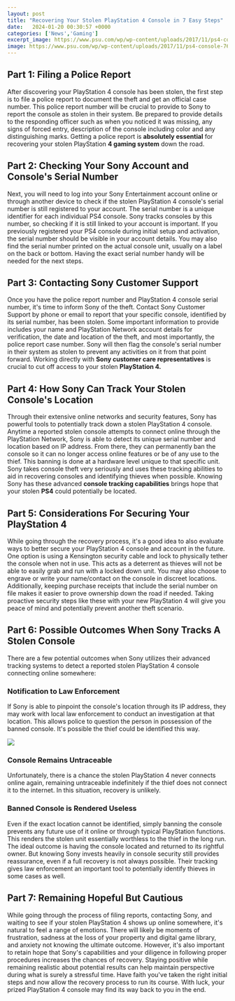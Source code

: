 ```yaml
---
layout: post
title: "Recovering Your Stolen PlayStation 4 Console in 7 Easy Steps"
date:   2024-01-20 00:30:57 +0000
categories: ['News','Gaming']
excerpt_image: https://www.psu.com/wp/wp-content/uploads/2017/11/ps4-console-768x384.jpg
image: https://www.psu.com/wp/wp-content/uploads/2017/11/ps4-console-768x384.jpg
---
```


## Part 1: Filing a Police Report  
After discovering your PlayStation 4 console has been stolen, the first step is to file a police report to document the theft and get an official case number. This police report number will be crucial to provide to Sony to report the console as stolen in their system. Be prepared to provide details to the responding officer such as when you noticed it was missing, any signs of forced entry, description of the console including color and any distinguishing marks. Getting a police report is **absolutely essential** for recovering your stolen PlayStation **4 gaming system** down the road.  
## Part 2: Checking Your Sony Account and Console's Serial Number
Next, you will need to log into your Sony Entertainment account online or through another device to check if the stolen PlayStation 4 console's serial number is still registered to your account. The serial number is a unique identifier for each individual PS4 console. Sony tracks consoles by this number, so checking if it is still linked to your account is important. If you previously registered your PS4 console during initial setup and activation, the serial number should be visible in your account details. You may also find the serial number printed on the actual console unit, usually on a label on the back or bottom. Having the exact serial number handy will be needed for the next steps.
## Part 3: Contacting Sony Customer Support 
Once you have the police report number and PlayStation 4 console serial number, it's time to inform Sony of the theft. Contact Sony Customer Support by phone or email to report that your specific console, identified by its serial number, has been stolen. Some important information to provide includes your name and PlayStation Network account details for verification, the date and location of the theft, and most importantly, the police report case number. Sony will then flag the console's serial number in their system as stolen to prevent any activities on it from that point forward. Working directly with **Sony customer care representatives** is crucial to cut off access to your stolen **PlayStation 4.**    
## Part 4: How Sony Can Track Your Stolen Console's Location
Through their extensive online networks and security features, Sony has powerful tools to potentially track down a stolen PlayStation 4 console. Anytime a reported stolen console attempts to connect online through the PlayStation Network, Sony is able to detect its unique serial number and location based on IP address. From there, they can permanently ban the console so it can no longer access online features or be of any use to the thief. This banning is done at a hardware level unique to that specific unit. Sony takes console theft very seriously and uses these tracking abilities to aid in recovering consoles and identifying thieves when possible. Knowing Sony has these advanced **console tracking capabilities** brings hope that your stolen **PS4** could potentially be located.
## Part 5: Considerations For Securing Your PlayStation 4
While going through the recovery process, it's a good idea to also evaluate ways to better secure your PlayStation 4 console and account in the future. One option is using a Kensington security cable and lock to physically tether the console when not in use. This acts as a deterrent as thieves will not be able to easily grab and run with a locked down unit. You may also choose to engrave or write your name/contact on the console in discreet locations. Additionally, keeping purchase receipts that include the serial number on file makes it easier to prove ownership down the road if needed. Taking proactive security steps like these with your new PlayStation 4 will give you peace of mind and potentially prevent another theft scenario.
## Part 6: Possible Outcomes When Sony Tracks A Stolen Console
There are a few potential outcomes when Sony utilizes their advanced tracking systems to detect a reported stolen PlayStation 4 console connecting online somewhere:
### Notification to Law Enforcement 
If Sony is able to pinpoint the console's location through its IP address, they may work with local law enforcement to conduct an investigation at that location. This allows police to question the person in possession of the banned console. It's possible the thief could be identified this way.

![](https://i.ytimg.com/vi/OvVIH4PUtDY/maxresdefault.jpg)
### Console Remains Untraceable
Unfortunately, there is a chance the stolen PlayStation 4 never connects online again, remaining untraceable indefinitely if the thief does not connect it to the internet. In this situation, recovery is unlikely. 
### Banned Console is Rendered Useless
Even if the exact location cannot be identified, simply banning the console prevents any future use of it online or through typical PlayStation functions. This renders the stolen unit essentially worthless to the thief in the long run. 
The ideal outcome is having the console located and returned to its rightful owner. But knowing Sony invests heavily in console security still provides reassurance, even if a full recovery is not always possible. Their tracking gives law enforcement an important tool to potentially identify thieves in some cases as well.
## Part 7: Remaining Hopeful But Cautious
While going through the process of filing reports, contacting Sony, and waiting to see if your stolen PlayStation 4 shows up online somewhere, it's natural to feel a range of emotions. There will likely be moments of frustration, sadness at the loss of your property and digital game library, and anxiety not knowing the ultimate outcome. However, it's also important to retain hope that Sony's capabilities and your diligence in following proper procedures increases the chances of recovery. Staying positive while remaining realistic about potential results can help maintain perspective during what is surely a stressful time. Have faith you've taken the right initial steps and now allow the recovery process to run its course. With luck, your prized PlayStation 4 console may find its way back to you in the end.